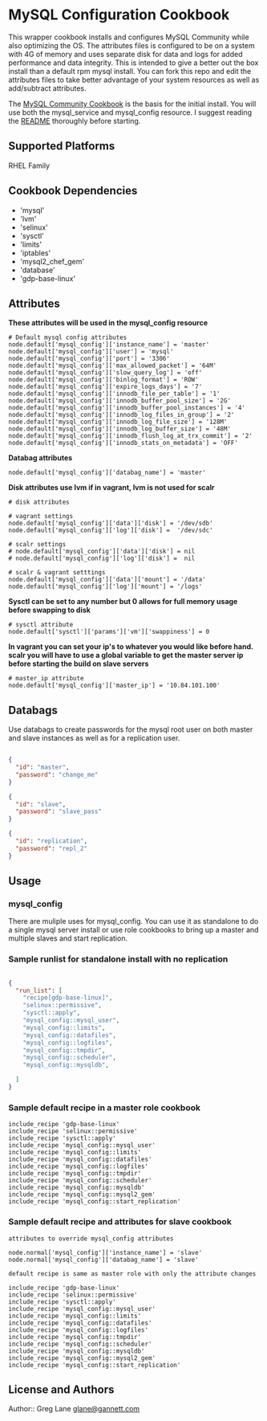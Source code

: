 # MySQL Configuration Cookbook

This wrapper cookbook installs and configures MySQL Community while also optimizing the OS.
The attributes files is configured to be on a system with 4G of memory and uses separate disk for
data and logs for added performance and data integrity. This is intended to give a better out the box
install than a default rpm mysql install. You can fork this repo and edit the attributes files to take
better advantage of your system resources as well as add/subtract attributes.

The [MySQL Community Cookbook](https://github.com/chef-cookbooks/mysql) is the basis for the initial install.
You will use both the mysql_service and mysql_config resource. I suggest reading the [README](https://github.com/chef-cookbooks/mysql/blob/master/README.md) thoroughly before starting.

## Supported Platforms

RHEL Family

## Cookbook Dependencies

- 'mysql'
- 'lvm'
- 'selinux'
- 'sysctl'
- 'limits'
- 'iptables'
- 'mysql2_chef_gem'
- 'database'
- 'gdp-base-linux'

## Attributes

**These attributes will be used in the mysql_config resource**
```
# Default mysql config attributes
node.default['mysql_config']['instance_name'] = 'master'
node.default['mysql_config']['user'] = 'mysql'
node.default['mysql_config']['port'] = '3306'
node.default['mysql_config']['max_allowed_packet'] = '64M'
node.default['mysql_config']['slow_query_log'] = 'off'
node.default['mysql_config']['binlog_format'] = 'ROW'
node.default['mysql_config']['expire_logs_days'] = '7'
node.default['mysql_config']['innodb_file_per_table'] = '1'
node.default['mysql_config']['innodb_buffer_pool_size'] = '2G'
node.default['mysql_config']['innodb_buffer_pool_instances'] = '4'
node.default['mysql_config']['innodb_log_files_in_group'] = '2'
node.default['mysql_config']['innodb_log_file_size'] = '128M'
node.default['mysql_config']['innodb_log_buffer_size'] = '48M'
node.default['mysql_config']['innodb_flush_log_at_trx_commit'] = '2'
node.default['mysql_config']['innodb_stats_on_metadata'] = 'OFF'
```
**Databag attributes**
```
node.default['mysql_config']['databag_name'] = 'master'
```
**Disk attributes use lvm if in vagrant, lvm is not used for scalr**
```
# disk attributes

# vagrant settings
node.default['mysql_config']['data']['disk'] = '/dev/sdb'
node.default['mysql_config']['log']['disk'] =  '/dev/sdc'

# scalr settings
# node.default['mysql_config']['data']['disk'] = nil
# node.default['mysql_config']['log']['disk'] =  nil

# scalr & vagrant setttings
node.default['mysql_config']['data']['mount'] = '/data'
node.default['mysql_config']['log']['mount'] = '/logs'
```
**Sysctl can be set to any number but 0 allows for full memory usage before swapping to disk**
```
# sysctl attribute
node.default['sysctl']['params']['vm']['swappiness'] = 0
```
**In vagrant you can set your ip's to whatever you would like before hand. scalr you will have to use a global variable
to get the master server ip before starting the build on slave servers**
```
# master_ip attribute
node.default['mysql_config']['master_ip'] = '10.84.101.100'
```

## Databags

Use databags to create passwords for the mysql root user on both master and slave instances as well as for a replication user.

```json

{
  "id": "master",
  "password": "change_me"
}

{
  "id": "slave",
  "password": "slave_pass"
}

{
  "id": "replication",
  "password": "repl_2"
}
```

## Usage

### mysql_config

There are muliple uses for mysql_config. You can use it as standalone to do a single mysql server install or use role cookbooks
to bring up a master and multiple slaves and start replication.

### Sample runlist for standalone install with no replication

```json

{
  "run_list": [
    "recipe[gdp-base-linux]",
    "selinux::permissive",
    "sysctl::apply",
    "mysql_config::mysql_user",
    "mysql_config::limits",
    "mysql_config::datafiles",
    "mysql_config::logfiles",
    "mysql_config::tmpdir",
    "mysql_config::scheduler",
    "mysql_config::mysqldb",

  ]
}
```
### Sample default recipe in a master role cookbook

```
include_recipe 'gdp-base-linux'
include_recipe 'selinux::permissive'
include_recipe 'sysctl::apply'
include_recipe 'mysql_config::mysql_user'
include_recipe 'mysql_config::limits'
include_recipe 'mysql_config::datafiles'
include_recipe 'mysql_config::logfiles'
include_recipe 'mysql_config::tmpdir'
include_recipe 'mysql_config::scheduler'
include_recipe 'mysql_config::mysqldb'
include_recipe 'mysql_config::mysql2_gem'
include_recipe 'mysql_config::start_replication'
```
### Sample default recipe and attributes for slave cookbook

```
attributes to override mysql_config attributes 

node.normal['mysql_config']['instance_name'] = 'slave'
node.normal['mysql_config']['databag_name'] = 'slave'

default recipe is same as master role with only the attribute changes

include_recipe 'gdp-base-linux'
include_recipe 'selinux::permissive'
include_recipe 'sysctl::apply'
include_recipe 'mysql_config::mysql_user'
include_recipe 'mysql_config::limits'
include_recipe 'mysql_config::datafiles'
include_recipe 'mysql_config::logfiles'
include_recipe 'mysql_config::tmpdir'
include_recipe 'mysql_config::scheduler'
include_recipe 'mysql_config::mysqldb'
include_recipe 'mysql_config::mysql2_gem'
include_recipe 'mysql_config::start_replication'
```

## License and Authors

Author:: Greg Lane glane@gannett.com
